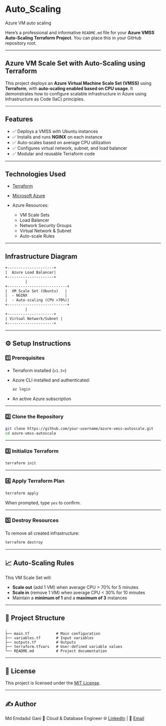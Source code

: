 # Auto_Scaling
Azure VM auto scaling


Here’s a professional and informative `README.md` file for your **Azure VMSS Auto-Scaling Terraform Project**. You can place this in your GitHub repository root.

---

## Azure VM Scale Set with Auto-Scaling using Terraform

This project deploys an **Azure Virtual Machine Scale Set (VMSS)** using **Terraform**, with **auto-scaling enabled based on CPU usage**. It demonstrates how to configure scalable infrastructure in Azure using Infrastructure as Code (IaC) principles.

---

## Features

* ✅ Deploys a VMSS with Ubuntu instances
* ✅ Installs and runs **NGINX** on each instance
* ✅ Auto-scales based on average CPU utilization
* ✅ Configures virtual network, subnet, and load balancer
* ✅ Modular and reusable Terraform code

---

## Technologies Used

* [Terraform](https://www.terraform.io/)
* [Microsoft Azure](https://azure.microsoft.com/)
* Azure Resources:

  * VM Scale Sets
  * Load Balancer
  * Network Security Groups
  * Virtual Network & Subnet
  * Auto-scale Rules

---

## Infrastructure Diagram

```txt
+---------------------+
|  Azure Load Balancer|
+---------------------+
         |
+---------------------------+
|  VM Scale Set (Ubuntu)   |
|  - NGINX                 |
|  - Auto-scaling (CPU >70%)|
+---------------------------+
         |
+---------------------+
| Virtual Network/Subnet |
+---------------------+
```

---

## ⚙️ Setup Instructions

### 1️⃣ Prerequisites

* Terraform installed (`v1.5+`)
* Azure CLI installed and authenticated:

  ```bash
  az login
  ```
* An active Azure subscription

---

### 2️⃣ Clone the Repository

```bash
git clone https://github.com/your-username/azure-vmss-autoscale.git
cd azure-vmss-autoscale
```

---

### 3️⃣ Initialize Terraform

```bash
terraform init
```

---

### 4️⃣ Apply Terraform Plan

```bash
terraform apply
```

When prompted, type `yes` to confirm.

---

### 5️⃣ Destroy Resources

To remove all created infrastructure:

```bash
terraform destroy
```

---

## 📈 Auto-Scaling Rules

This VM Scale Set will:

* **Scale out** (add 1 VM) when average CPU > 70% for 5 minutes
* **Scale in** (remove 1 VM) when average CPU < 30% for 10 minutes
* Maintain a **minimum of 1** and a **maximum of 3** instances

---

## 📁 Project Structure

```
.
├── main.tf            # Main configuration
├── variables.tf       # Input variables
├── outputs.tf         # Outputs
├── terraform.tfvars   # User-defined variable values
└── README.md          # Project documentation
```

---

## 📃 License

This project is licensed under the [MIT License](LICENSE).

---

## ✍️ Author

Md Emdadul Gani
💼 Cloud & Database Engineer
🌐 [LinkedIn](https://linkedin.com/in/md-emdadul-gani) | 📧 [Email](mailto:md.emdadulgani@gmail.com)

